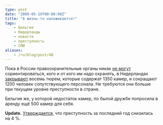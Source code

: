 ```yaml
---
type: post
date: "2009-05-19T00:00:00Z"
title: "А жизнь-то налаживается!"
tags:
    - Бельгия
    - Нидерланды
    - новости
    - преступность
    - СМИ
aliases:
    - /ru/blog/post/40
---
```


Пока в России правоохранительные органы никак [не могут](http://www.newsru.com/russia/18may2009/newt.html) сориентироваться, кого и от кого им надо охранять, в Нидерландах [закрывают](http://www.dutchnews.nl/news/archives/2009/05/eight_prisons_to_be_shut_down.php) восемь тюрем, которые содержат 1350 камер, и сокращают 1200 человек сопутствующего персонала. Не требуются они больше при текущем уровне преступности в стране.

Бельгия же, у которой недостаток камер, по былой дружбе попросила в аренду ещё 500 камер для себя.

**Update.** [Утверждается](http://www.dutchnews.nl/news/archives/2009/06/crime_rate_fell_4_last_year_ad.php), что преступность за последний год снизилась на 4 %.
